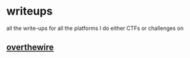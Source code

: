 # writeups
all the write-ups for all the platforms I do either CTFs or challenges on


## [overthewire](https://github.com/evildocument/writeups/tree/main/overthewire)
